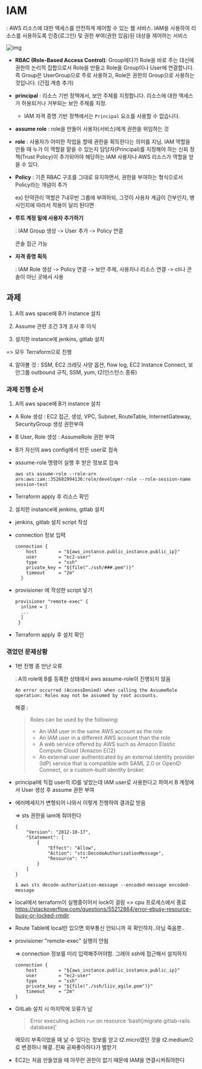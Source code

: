# IAM

: AWS 리소스에 대한 액세스를 안전하게 제어할 수 있는 웹 서비스. IAM을 사용하여 리소스를 사용하도록 인증(로그인) 및 권한 부여(권한 있음)된 대상을 제어하는 서비스

![img](https://user-images.githubusercontent.com/47243329/128975212-9959c905-8c61-42eb-b893-3bd3113e99ce.PNG)

- **RBAC (Role-Based Access Control)**: Group에다가 Role을 바로 주는 대신에 권한의 논리적 집합으로서 Role을 만들고 Role을 Group이나 User에 연결합니다. 즉 Group은 UserGroup으로 주로 사용하고, Role은 권한의 Group으로 사용하는 것입니다. (간접 계층 추가)

- **principal** : 리소스 기반 정책에서, 보안 주체를 지정합니다. 리소스에 대한 액세스가 허용되거나 거부되는 보안 주체를 지정. 

  - IAM 자격 증명 기반 정책에서는 `Principal` 요소를 사용할 수 없습니다.

- **assume role** : role을 만들어 사용자(서비스)에게 권한을 위임하는 것

- **role** : 사용자가 어떠한 작업을 할때 권한을 획득한다는 의미를 지님. IAM 역할을 만들 때 누가 이 역할을 맡을 수 있는지 담당자(Principal)를 지정해야 하는 신뢰 정책(Trust Policy)이 추가되어야 해당하는 IAM 사용자나 AWS 리소스가 역할을 얻을 수 있다.

- **Policy** : 기존 RBAC 구조를 그대로 유지하면서, 권한을 부여하는 형식으로서 Policy라는 개념이 추가

  ex) 탄약관리 역할은 7내무반 그룹에 부여하되, 그것이 사용자 계급이 간부인지, 병사인지에 따라서 적용이 달리 된다면



- **루트 계정 밑에 사용자 추가하기**

  : IAM Group 생성 -> User 추가 -> Policy 연결 

  콘솔 접근 가능

- **자격 증명 획득**

  : IAM Role 생성 -> Policy 연결 -> 보안 주체, 사용자나 리소스 연결 -> cli나 콘솔이 아닌 곳에서 사용





## 과제

1) A의 aws space에 B가 instance 설치

2) Assume 관련 조건 3개 조사 후 이식

3) 설치한 instance에 jenkins, gitlab 설치

=> 모두 Terraform으로 진행



4) 알아볼 것 : SSM, EC2 크레딧 사양 옵션, flow log, EC2 Instance Connect, 보안그룹 outbound  규칙, SSM, yum, t2(인스턴스 종류)



### 과제 진행 순서

1) A의 aws space에 B가 instance 설치

- A Role 생성 : EC2 접근, 생성, VPC, Subnet, RouteTable, InternetGateway, SecurityGroup 생성 권한부여

- B User, Role 생성 : AssumeRole 권한 부여

- B가 자신의 aws config에서 만든 user로 접속

- assume-role 명령어 실행 후 받은 정보로 접속

  ```
  aws sts assume-role --role-arn arn:aws:iam::352682994136:role/developer-role --role-session-name session-test
  ```

- Terraform apply 후 리소스 확인

  

2) 설치한 instance에 jenkins, gitlab 설치

- jenkins, gitlab 설치 script 작성

- connection 정보 입력

  ```
  connection {
      host        = "${aws_instance.public_instance.public_ip}"
      user        = "ec2-user"
      type        = "ssh"
      private_key = "${file("./ssh/###.pem")}"
      timeout     = "2m"
    }
  ```

  

- provisioner 에 작성한 script 넣기

  ```
  provisioner "remote-exec" {
    inline = [
    ...
    ]
   }
  ```

- Terraform apply 후 설치 확인



### 겪었던 문제상황

- 1번 진행 중 만난 오류

  : A의 role에 B를 등록한 상태에서 aws assume-role이 진행되지 않음

  ```
  An error occurred (AccessDenied) when calling the AssumeRole operation: Roles may not be assumed by root accounts.
  ```

  해결 : 

  > Roles can be used by the following:
  >
  > - An IAM user in the same AWS account as the role
  > - An IAM user in a different AWS account than the role
  > - A web service offered by AWS such as Amazon Elastic Compute Cloud (Amazon EC2)
  > - An external user authenticated by an external identity provider (IdP) service that is compatible with SAML 2.0 or OpenID Connect, or a custom-built identity broker.




- principal에 직접 user의 ID를 넣었는데 IAM user로 사용한다고 하여서 B 계정에서 User 생성 후 assume 권한 부여

  

- 에러메세지가 변형되어 나와서 이렇게 진행하여 결과값 받음

  => sts 권한을 iam에 줘야한다

  ```
  {
      "Version": "2012-10-17",
      "Statement": [
          {
              "Effect": "Allow",
              "Action": "sts:DecodeAuthorizationMessage",
              "Resource": "*"
          }
      ]
  }
  ```

  ```
  $ aws sts decode-authorization-message --encoded-message encoded-message
  ```

  

- local에서 terraform이 실행중이어서 lock이 걸림
  => cpu 프로세스에서 종료
  https://stackoverflow.com/questions/55212864/error-ebusy-resource-busy-or-locked-rmdir

  

- Route Table에 local만 있으면 외부통신 안되니까 꼭 확인하자..아님 죽음뿐..

  

- provisioner "remote-exec" 실행이 안됨

  => connection 정보를 미리 입력해주어야함. 그래야 ssh에 접근해서 설치하지

  ```
  connection {
      host        = "${aws_instance.public_instance.public_ip}"
      user        = "ec2-user"
      type        = "ssh"
      private_key = "${file("./ssh/liiv_agile.pem")}"
      timeout     = "2m"
  }
  ```

  

- GitLab 설치 시 마지막에 오류가 남

  > Error executing action `run` on resource 'bash[migrate gitlab-rails database]'

  [참고페이지]: https://stackoverflow.com/questions/46907157/cannot-install-gitlab-using-omnibus-error-executing-action-run-on-resource-b

  메모리 부족이었을 때 날 수 있다는 정보를 얻고 t2.micro였던 것을 t2.medium으로 변경하니 해결..진짜 공짜좋아하다가 벌받기

  

- EC2는 처음 만들었을 때 아무런 권한이 없기 때문에 IAM을 연결시켜줘야한다

